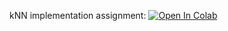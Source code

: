 kNN implementation assignment:
[![Open In Colab](https://colab.research.google.com/assets/colab-badge.svg)](https://colab.research.google.com/github/Maksimov-Dmitry/MADE-ML/blob/22f_made/homeworks/assignment0_01_knn/knn_assignment_0_01.ipynb)
